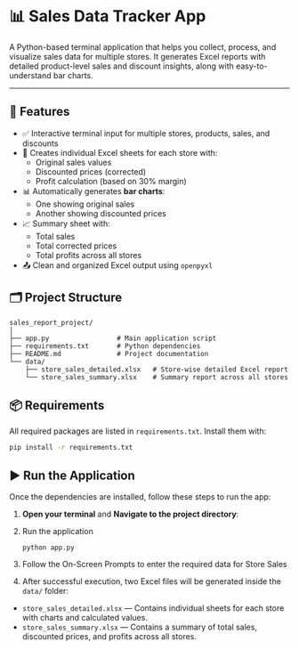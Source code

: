 # 📊 Sales Data Tracker App

A Python-based terminal application that helps you collect, process, and visualize sales data for multiple stores. It generates Excel reports with detailed product-level sales and discount insights, along with easy-to-understand bar charts.

---

## 🚀 Features

- ✅ Interactive terminal input for multiple stores, products, sales, and discounts  
- 📁 Creates individual Excel sheets for each store with:
  - Original sales values  
  - Discounted prices (corrected)  
  - Profit calculation (based on 30% margin)  
- 📊 Automatically generates **bar charts**:
  - One showing original sales  
  - Another showing discounted prices  
- 📈 Summary sheet with:
  - Total sales  
  - Total corrected prices  
  - Total profits across all stores  
- 📤 Clean and organized Excel output using `openpyxl`  



## 🗂️ Project Structure
```
sales_report_project/
│
├── app.py                 # Main application script
├── requirements.txt       # Python dependencies
├── README.md              # Project documentation
└── data/
    ├── store_sales_detailed.xlsx   # Store-wise detailed Excel report
    └── store_sales_summary.xlsx    # Summary report across all stores
```

## 📦 Requirements

All required packages are listed in `requirements.txt`. 
Install them with:

```bash
pip install -r requirements.txt
```


## ▶️ Run the Application

Once the dependencies are installed, follow these steps to run the app:

1. **Open your terminal** and **Navigate to the project directory**:

3. Run the application
    ```
    python app.py
    ```

4. Follow the On-Screen Prompts to enter the required data for Store Sales

5. After successful execution, two Excel files will be generated inside the `data/` folder:

- `store_sales_detailed.xlsx` — Contains individual sheets for each store with charts and calculated values.
- `store_sales_summary.xlsx` — Contains a summary of total sales, discounted prices, and profits across all stores.
